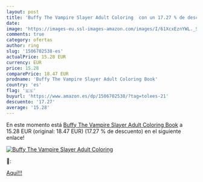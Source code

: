 ```yaml
---
layout: post
title: 'Buffy The Vampire Slayer Adult Coloring  con un 17.27 % de descuento'
date: 
image: 'https://images-eu.ssl-images-amazon.com/images/I/61XcxEznYWL._SL200_.jpg'
comments: true
category: ofertas
author: ring
slug: '1506702538-es'
actualPrice: 15.28 EUR
currency: EUR
price: 15.28
comparePrice: 18.47 EUR
prodname: 'Buffy The Vampire Slayer Adult Coloring Book'
country: 'es'
flag: '🇪🇸'
buyurl: 'https://www.amazon.es/dp/1506702538/?tag=tolees-21'
descuento: '17.27'
average: '15.28'
---
```


En este momento está [Buffy The Vampire Slayer Adult Coloring Book](https://www.amazon.es/dp/1506702538/?tag=tolees-21) a 15.28 EUR (original: 18.47 EUR) (17.27 %  de descuento) en el siguiente enlace!

[![Buffy The Vampire Slayer Adult Coloring ](https://images-eu.ssl-images-amazon.com/images/I/61XcxEznYWL._SL200_.jpg)](https://www.amazon.es/dp/1506702538/?tag=tolees-21)

🔎:


[Aquí!!!](https://www.amazon.es/dp/1506702538/?tag=tolees-21)
